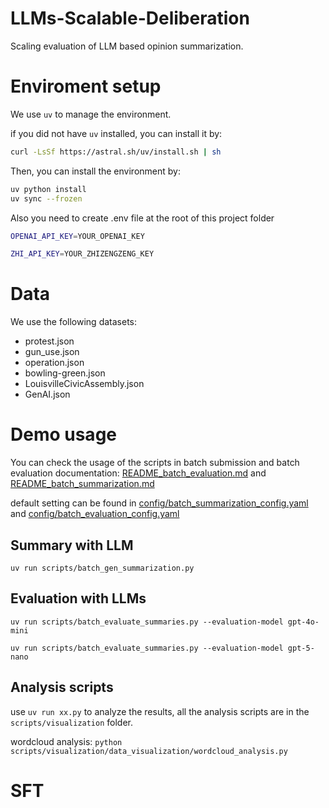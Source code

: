 # LLMs-Scalable-Deliberation
Scaling evaluation of LLM based opinion summarization.

# Enviroment setup
We use `uv` to manage the environment.

if you did not have `uv` installed, you can install it by:
```bash
curl -LsSf https://astral.sh/uv/install.sh | sh
```

Then, you can install the environment by:

```bash
uv python install
uv sync --frozen
```

Also you need to create .env file at the root of this project folder
```bash
OPENAI_API_KEY=YOUR_OPENAI_KEY

ZHI_API_KEY=YOUR_ZHIZENGZENG_KEY
```


# Data
We use the following datasets:
- protest.json
- gun_use.json
- operation.json
- bowling-green.json
- LouisvilleCivicAssembly.json
- GenAI.json


# Demo usage

You can check the usage of the scripts in batch submission and batch evaluation documentation: [README_batch_evaluation.md](./scripts/README_batch_evaluation.md) and [README_batch_summarization.md](./scripts/README_batch_summarization.md)

default setting can be found in [config/batch_summarization_config.yaml](./config/batch_summarization_config.yaml) and [config/batch_evaluation_config.yaml](./config/batch_evaluation_config.yaml)

## Summary with LLM
`uv run scripts/batch_gen_summarization.py`

## Evaluation with LLMs
`uv run scripts/batch_evaluate_summaries.py --evaluation-model gpt-4o-mini`

`uv run scripts/batch_evaluate_summaries.py --evaluation-model gpt-5-nano`

## Analysis scripts
use `uv run xx.py` to analyze the results, all the analysis scripts are in the `scripts/visualization` folder.


wordcloud analysis:
`python scripts/visualization/data_visualization/wordcloud_analysis.py `


# SFT
